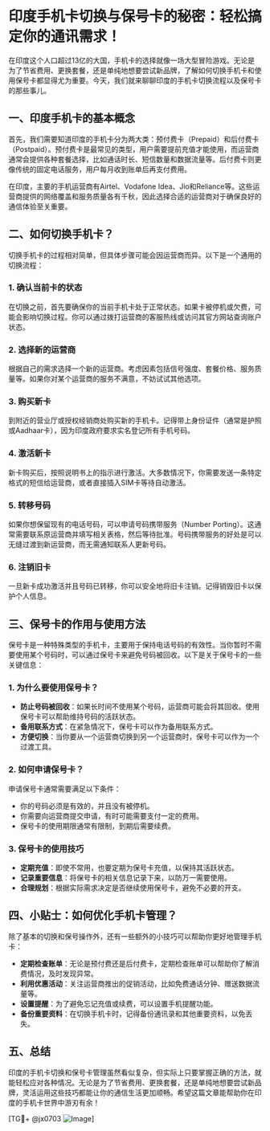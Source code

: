 # 印度手机卡切换与保号卡的秘密：轻松搞定你的通讯需求！

在印度这个人口超过13亿的大国，手机卡的选择就像一场大型冒险游戏。无论是为了节省费用、更换套餐，还是单纯地想要尝试新品牌，了解如何切换手机卡和使用保号卡都显得尤为重要。今天，我们就来聊聊印度的手机卡切换流程以及保号卡的那些事儿。

## 一、印度手机卡的基本概念

首先，我们需要知道印度的手机卡分为两大类：预付费卡（Prepaid）和后付费卡（Postpaid）。预付费卡是最常见的类型，用户需要提前充值才能使用，而运营商通常会提供各种套餐选择，比如通话时长、短信数量和数据流量等。后付费卡则更像传统的固定电话服务，用户每月收到账单后再支付费用。

在印度，主要的手机运营商有Airtel、Vodafone Idea、Jio和Reliance等。这些运营商提供的网络覆盖和服务质量各有千秋，因此选择合适的运营商对于确保良好的通信体验至关重要。

## 二、如何切换手机卡？

切换手机卡的过程相对简单，但具体步骤可能会因运营商而异。以下是一个通用的切换流程：

### 1. **确认当前卡的状态**
   在切换之前，首先要确保你的当前手机卡处于正常状态。如果卡被停机或欠费，可能会影响切换过程。你可以通过拨打运营商的客服热线或访问其官方网站查询账户状态。

### 2. **选择新的运营商**
   根据自己的需求选择一个新的运营商。考虑因素包括信号强度、套餐价格、服务质量等。如果你对某个运营商的服务不满意，不妨试试其他选项。

### 3. **购买新卡**
   到附近的营业厅或授权经销商处购买新的手机卡。记得带上身份证件（通常是护照或Aadhaar卡），因为印度政府要求实名登记所有手机号码。

### 4. **激活新卡**
   新卡购买后，按照说明书上的指示进行激活。大多数情况下，你需要发送一条特定格式的短信给运营商，或者直接插入SIM卡等待自动激活。

### 5. **转移号码**
   如果你想保留现有的电话号码，可以申请号码携带服务（Number Porting）。这通常需要联系原运营商并填写相关表格，然后等待批准。号码携带服务的好处是可以无缝过渡到新运营商，而无需通知联系人更新号码。

### 6. **注销旧卡**
   一旦新卡成功激活并且号码已转移，你可以安全地将旧卡注销。记得销毁旧卡以保护个人信息。

## 三、保号卡的作用与使用方法

保号卡是一种特殊类型的手机卡，主要用于保持电话号码的有效性。当你暂时不需要使用某个号码时，可以通过保号卡来避免号码被回收。以下是关于保号卡的一些关键信息：

### 1. **为什么要使用保号卡？**
   - **防止号码被回收**：如果长时间不使用某个号码，运营商可能会将其回收。使用保号卡可以帮助维持号码的活跃状态。
   - **备用联系方式**：在紧急情况下，保号卡可以作为备用联系方式。
   - **方便切换**：当你要从一个运营商切换到另一个运营商时，保号卡可以作为一个过渡工具。

### 2. **如何申请保号卡？**
   申请保号卡通常需要满足以下条件：
   - 你的号码必须是有效的，并且没有被停机。
   - 你需要向运营商提交申请，有时可能需要支付一定的费用。
   - 保号卡的使用期限通常有限制，到期后需要续费。

### 3. **保号卡的使用技巧**
   - **定期充值**：即使不常用，也要定期为保号卡充值，以保持其活跃状态。
   - **记录重要信息**：将保号卡的相关信息记录下来，以防万一需要使用。
   - **合理规划**：根据实际需求决定是否继续使用保号卡，避免不必要的开支。

## 四、小贴士：如何优化手机卡管理？

除了基本的切换和保号操作外，还有一些额外的小技巧可以帮助你更好地管理手机卡：

- **定期检查账单**：无论是预付费还是后付费卡，定期检查账单可以帮助你了解消费情况，及时发现异常。
- **利用优惠活动**：关注运营商推出的促销活动，比如免费通话分钟、赠送数据流量等。
- **设置提醒**：为了避免忘记充值或续费，可以设置手机提醒功能。
- **备份重要资料**：在切换手机卡时，记得备份通讯录和其他重要资料，以免丢失。

## 五、总结

印度的手机卡切换和保号卡管理虽然看似复杂，但实际上只要掌握正确的方法，就能轻松应对各种情况。无论是为了节省费用、更换套餐，还是单纯地想要尝试新品牌，灵活运用这些技巧都能让你的通信生活更加顺畅。希望这篇文章能帮助你在印度的手机卡世界中游刃有余！

[TG💪+ @jx0703 ![Image](https://github.com/user-attachments/assets/dbca1d08-cadb-493c-b0ec-ad6f7a83f270)]